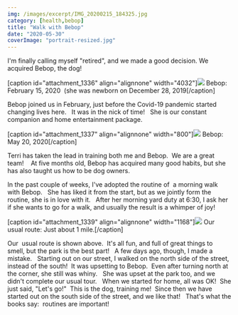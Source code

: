 ```yaml
---
img: /images/excerpt/IMG_20200215_184325.jpg
category: [health,bebop]
title: "Walk with Bebop"
date: "2020-05-30"
coverImage: "portrait-resized.jpg"
---
```


I'm finally calling myself "retired", and we made a good decision. We acquired Bebop, the dog!

\[caption id="attachment\_1336" align="alignnone" width="4032"\][![](/images/IMG_20200215_184325.jpg)](http://blog.duanemcguire.com/wp-content/uploads/2020/05/IMG_20200215_184325.jpg) Bebop: February 15, 2020  (she was newborn on December 28, 2019\[/caption\]

Bebop joined us in February, just before the Covid-19 pandemic started changing lives here.   It was in the nick of time!   She is our constant companion and home entertainment package.

\[caption id="attachment\_1337" align="alignnone" width="800"\][![](/images/portrait-resized.jpg)](http://blog.duanemcguire.com/wp-content/uploads/2020/05/portrait-resized.jpg) Bebop: May 20, 2020\[/caption\]

Terri has taken the lead in training both me and Bebop.  We are a great team!    At five months old, Bebop has acquired many good habits, but she has also taught us how to be dog owners.

In the past couple of weeks, I've adopted the routine of  a morning walk with Bebop.   She has liked it from the start, but as we jointly form the routine, she is in love with it.   After her morning yard duty at 6:30, I ask her if she wants to go for a walk, and usually the result is a whimper of joy!

\[caption id="attachment\_1339" align="alignnone" width="1168"\][![](/images/Bebop-walk.png)](http://blog.duanemcguire.com/wp-content/uploads/2020/05/Bebop-walk.png) Our usual route: Just about 1 mile.\[/caption\]

Our  usual route is shown above.  It's all fun, and full of great things to smell, but the park is the best part!   A few days ago, though, I made a mistake.   Starting out on our street, I walked on the north side of the street, instead of the south!  It was upsetting to Bebop.  Even after turning north at the corner, she still was whiny.   She was upset at the park too, and we didn't complete our usual tour.   When we started for home, all was OK!  She just said, "Let's go!"  This is the dog, training me!  Since then we have started out on the south side of the street, and we like that!   That's what the books say:  routines are important!
